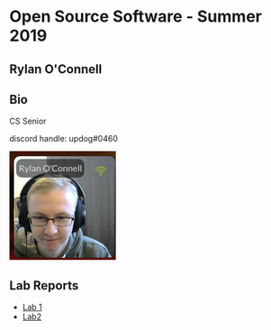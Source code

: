 # Open Source Software - Summer 2019
## Rylan O'Connell

## Bio
CS Senior

discord handle: updog#0460

![rylan.png](images/lab1/rylan.png)

## Lab Reports
* [Lab 1](labs/lab-01/report.md)
* [Lab2](labs/lab-02/Lab2.md)

